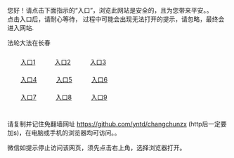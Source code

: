 您好！请点击下面指示的“入口”，浏览此网站是安全的，且为您带来平安。。 <br/>
点击入口后，请耐心等待， 过程中可能会出现无法打开的提示，请忽略，最终会进入网站. </br>

法轮大法在长春<br/>
<div style="padding:10px"><a style="margin:20px" target="_blank" href="https://d12l6s10g70bt7.cloudfront.net/2Qpsp?bisllrd" id="ccLink1" rel="nofollow">入口1</a> <a target="_blank" style="margin:20px" href="https://dns1zzpujl86h.cloudfront.net/2Qpsp?uuphkdod" id="ccLink2" rel="nofollow">入口2</a> <a style="margin:20px" target="_blank" href="https://d2nftn8rh56yz7.cloudfront.net/2Qpsp?uiweksz" id="ccLink3" rel="nofollow">入口3</a></div>

<div style="padding:10px" ><a style="margin:20px" target="_blank" href="https://d12l6s10g70bt7.cloudfront.net/2Qpsp?bisllrd" id="ccLink4" rel="nofollow">入口4</a> <a style="margin:20px" href="https://dns1zzpujl86h.cloudfront.net/2Qpsp?uuphkdod" target="_blank" id="ccLink5" rel="nofollow">入口5</a> <a style="margin:20px" href="https://d2nftn8rh56yz7.cloudfront.net/2Qpsp?uiweksz" target="_blank" id="ccLink6" rel="nofollow">入口6</a></div>

<div style="padding:10px"><a style="margin:20px" target="_blank" href="https://d12l6s10g70bt7.cloudfront.net/2Qpsp?bisllrd" id="ccLink7" rel="nofollow">入口7</a> <a style="margin:20px" href="https://dns1zzpujl86h.cloudfront.net/2Qpsp?uuphkdod" target="_blank" id="ccLink8" rel="nofollow">入口8</a> <a style="margin:20px" target="_blank" href="https://d2nftn8rh56yz7.cloudfront.net/2Qpsp?uiweksz" id="ccLink9" rel="nofollow">入口9</a></div>

<br/>



请复制并记住免翻墙网址 https://github.com/yntd/changchunzx (http后一定要加s)，在电脑或手机的浏览器均可访问。。<br/>

微信如提示停止访问该网页，须先点击右上角，选择浏览器打开。

